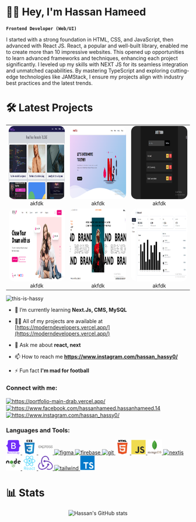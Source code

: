 <h1 align="left">👨‍💻 Hey, I'm Hassan Hameed</h1>

**`Frontend Developer (Web/UI)`**

I started with a strong foundation in HTML, CSS, and JavaScript, then advanced with React JS. React, a popular and well-built library, enabled me to create more than 10 impressive websites. This opened up opportunities to learn advanced frameworks and techniques, enhancing each project significantly. I leveled up my skills with NEXT JS for its seamless integration and unmatched capabilities. By mastering TypeScript and exploring cutting-edge technologies like JAMStack, I ensure my projects align with industry best practices and the latest trends.

#

# 🛠️ Latest Projects

<table align="center">
  <tr>
    <td align="center">
      <a href="https://blogify-blogging-website.vercel.app/">
        <img src="https://raw.githubusercontent.com/this-is-hassy/this-is-hassy/main/blogify.png" alt="Project Image" style="width: 300px; height: 200px; border-radius: 15px;">
      </a>
      <div>akfdk</div>
    </td>
    <td align="center">
      <a href="https://nextflix-movie-website.vercel.app/">
        <img src="https://raw.githubusercontent.com/this-is-hassy/this-is-hassy/main/nextflix.png" alt="Project Image" style="width: 300px; height: 200px; border-radius: 15px;">
      </a>
      <div>akfdk</div>
    </td>
    <td align="center">
      <a href="https://todo-list-five-alpha-84.vercel.app/">
        <img src="https://raw.githubusercontent.com/this-is-hassy/this-is-hassy/main/todolist.png" alt="Project Image" style="width: 300px; height: 200px; border-radius: 15px;">
      </a>
      <div>akfdk</div>
    </td>
  </tr>
  <tr>
    <td align="center">
      <a href="https://ipdc-finance-banking-ui-landing-page.vercel.app/">
        <img src="https://raw.githubusercontent.com/this-is-hassy/this-is-hassy/main/IPDC.png" alt="Project Image" style="width: 300px; height: 200px; border-radius: 15px;">
      </a>
      <div>akfdk</div>
    </td>
    <td align="center">
      <a href="https://content-universe-ui-template.vercel.app/">
        <img src="https://raw.githubusercontent.com/this-is-hassy/this-is-hassy/main/brands.png" alt="Project Image" style="width: 300px; height: 200px; border-radius: 15px;">
      </a>
      <div>akfdk</div>
    </td>
    <td align="center">
      <a href="https://dashboard-lac-beta.vercel.app/">
        <img src="https://raw.githubusercontent.com/this-is-hassy/this-is-hassy/main/dashboard.png" alt="Project Image" style="width: 300px; height: 200px; border-radius: 15px;">
      </a>
      <div>akfdk</div>
    </td>
  </tr>
</table>



<p align="left"> <img src="https://komarev.com/ghpvc/?username=this-is-hassy&label=Profile%20views&color=0e75b6&style=flat" alt="this-is-hassy" /> </p>

- 🌱 I’m currently learning **Next.Js, CMS, MySQL**

- 👨‍💻 All of my projects are available at [https://moderndevelopers.vercel.app/](https://moderndevelopers.vercel.app/)

- 💬 Ask me about **react, next**

- 📫 How to reach me **https://www.instagram.com/hassan_hassy0/**

- ⚡ Fun fact **I'm mad for football**

<h3 align="left">Connect with me:</h3>
<p align="left">
<a href="https://dev.to/https://portfolio-main-drab.vercel.app/" target="blank"><img align="center" src="https://raw.githubusercontent.com/rahuldkjain/github-profile-readme-generator/master/src/images/icons/Social/devto.svg" alt="https://portfolio-main-drab.vercel.app/" height="30" width="40" /></a>
<a href="https://fb.com/https://www.facebook.com/hassanhameed.hassanhameed.14" target="blank"><img align="center" src="https://raw.githubusercontent.com/rahuldkjain/github-profile-readme-generator/master/src/images/icons/Social/facebook.svg" alt="https://www.facebook.com/hassanhameed.hassanhameed.14" height="30" width="40" /></a>
<a href="https://instagram.com/https://www.instagram.com/hassan_hassy0/" target="blank"><img align="center" src="https://raw.githubusercontent.com/rahuldkjain/github-profile-readme-generator/master/src/images/icons/Social/instagram.svg" alt="https://www.instagram.com/hassan_hassy0/" height="30" width="40" /></a>
</p>

<h3 align="left">Languages and Tools:</h3>
<p align="left"> <a href="https://getbootstrap.com" target="_blank" rel="noreferrer"> <img src="https://raw.githubusercontent.com/devicons/devicon/master/icons/bootstrap/bootstrap-plain-wordmark.svg" alt="bootstrap" width="40" height="40"/> </a> <a href="https://www.w3schools.com/css/" target="_blank" rel="noreferrer"> <img src="https://raw.githubusercontent.com/devicons/devicon/master/icons/css3/css3-original-wordmark.svg" alt="css3" width="40" height="40"/> </a> <a href="https://expressjs.com" target="_blank" rel="noreferrer"> <img src="https://raw.githubusercontent.com/devicons/devicon/master/icons/express/express-original-wordmark.svg" alt="express" width="40" height="40"/> </a> <a href="https://www.figma.com/" target="_blank" rel="noreferrer"> <img src="https://www.vectorlogo.zone/logos/figma/figma-icon.svg" alt="figma" width="40" height="40"/> </a> <a href="https://firebase.google.com/" target="_blank" rel="noreferrer"> <img src="https://www.vectorlogo.zone/logos/firebase/firebase-icon.svg" alt="firebase" width="40" height="40"/> </a> <a href="https://git-scm.com/" target="_blank" rel="noreferrer"> <img src="https://www.vectorlogo.zone/logos/git-scm/git-scm-icon.svg" alt="git" width="40" height="40"/> </a> <a href="https://www.w3.org/html/" target="_blank" rel="noreferrer"> <img src="https://raw.githubusercontent.com/devicons/devicon/master/icons/html5/html5-original-wordmark.svg" alt="html5" width="40" height="40"/> </a> <a href="https://developer.mozilla.org/en-US/docs/Web/JavaScript" target="_blank" rel="noreferrer"> <img src="https://raw.githubusercontent.com/devicons/devicon/master/icons/javascript/javascript-original.svg" alt="javascript" width="40" height="40"/> </a> <a href="https://www.mongodb.com/" target="_blank" rel="noreferrer"> <img src="https://raw.githubusercontent.com/devicons/devicon/master/icons/mongodb/mongodb-original-wordmark.svg" alt="mongodb" width="40" height="40"/> </a>  <a href="https://nextjs.org/" target="_blank" rel="noreferrer"> <img src="https://cdn.worldvectorlogo.com/logos/nextjs-2.svg" alt="nextjs" width="40" height="40"/> </a> <a href="https://nodejs.org" target="_blank" rel="noreferrer"> <img src="https://raw.githubusercontent.com/devicons/devicon/master/icons/nodejs/nodejs-original-wordmark.svg" alt="nodejs" width="40" height="40"/> </a> <a href="https://reactjs.org/" target="_blank" rel="noreferrer"> <img src="https://raw.githubusercontent.com/devicons/devicon/master/icons/react/react-original-wordmark.svg" alt="react" width="40" height="40"/> </a> <a href="https://redux.js.org" target="_blank" rel="noreferrer"> <img src="https://raw.githubusercontent.com/devicons/devicon/master/icons/redux/redux-original.svg" alt="redux" width="40" height="40"/> </a>  <a href="https://tailwindcss.com/" target="_blank" rel="noreferrer"> <img src="https://www.vectorlogo.zone/logos/tailwindcss/tailwindcss-icon.svg" alt="tailwind" width="40" height="40"/> </a> <a href="https://www.typescriptlang.org/" target="_blank" rel="noreferrer"> <img src="https://raw.githubusercontent.com/devicons/devicon/master/icons/typescript/typescript-original.svg" alt="typescript" width="40" height="40"/> </a> </p>

# 📊 Stats

<div align="center">
  <img src="https://github-readme-stats.vercel.app/api?username=this-is-hassy&show_icons=true&theme=transparent" alt="Hassan's GitHub stats">
</div>
